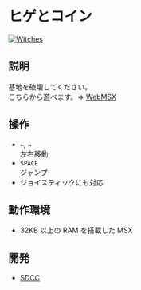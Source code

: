 # ヒゲとコイン

[![Witches](http://img.youtube.com/vi/2iDUplzv4SI/0.jpg)](https://www.youtube.com/watch?v=2iDUplzv4SI)

## 説明
基地を破壊してください。<br>
こちらから遊べます。⇒  [WebMSX](http://webmsx.org/?MACHINE=MSX1J&DISK=https://github.com/CoBinee/higecoin-msx/raw/main/diskimage/higecoin.dsk)

## 操作
- `←`, `→`<br>左右移動
- `SPACE`<br>ジャンプ
- ジョイスティックにも対応

## 動作環境
- 32KB 以上の RAM を搭載した MSX

## 開発
- [SDCC](https://sdcc.sourceforge.net)
